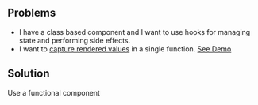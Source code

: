 ## Problems
- I have a class based component and I want to use hooks for managing state and performing side effects.
- I want to [capture rendered values](https://overreacted.io/how-are-function-components-different-from-classes/) in a single function.  [See Demo](https://codesandbox.io/s/pjqnl16lm7)


## Solution
Use a functional component